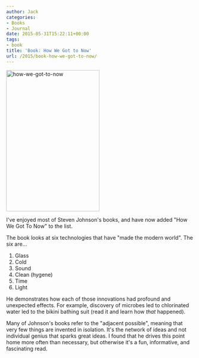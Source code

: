 ```yaml
---
author: Jack
categories:
- Books
- Journal
date: 2015-05-31T15:22:11+00:00
tags:
- book
title: 'Book: How We Got to Now'
url: /2015/book-how-we-got-to-now/
---
```


[<img class="alignnone size-full wp-image-4556" src="/wp-content/uploads/2015/06/how-we-got-to-now.jpg" alt="how-we-got-to-now" width="250" height="378" srcset="/wp-content/uploads/2015/06/how-we-got-to-now.jpg 250w, /wp-content/uploads/2015/06/how-we-got-to-now-198x300.jpg 198w" sizes="(max-width: 250px) 100vw, 250px" />][1]

I've enjoyed most of Steven Johnson's books, and have now added "How We Got To Now" to the list.

The book looks at six technologies that have "made the modern world". The six are&#8230;

  1. Glass
  2. Cold
  3. Sound
  4. Clean (hygene)
  5. Time
  6. Light

He demonstrates how each of those innovations had profound and unexpected effects. For example, discovery of microbes led to chlorinated water led to the bikini bathing suit (read it and learn how _that_ happened).

Many of Johnson's books refer to the "adjacent possible", meaning that very few things are invented in isolation. It's the network of ideas and not individual genius that sparks great ideas. I found that he drives this point home more often than necessary, but otherwise it's a fun, informative, and fascinating read.

 [1]: /wp-content/uploads/2015/06/how-we-got-to-now.jpg
